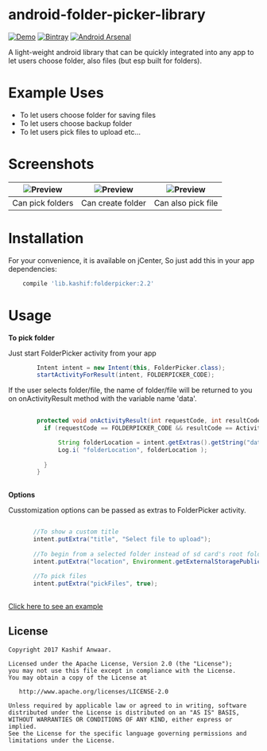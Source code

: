 # android-folder-picker-library
[![Demo](https://img.shields.io/badge/Demo%20APK-2.2-blue.svg)](https://github.com/kashifo/android-folder-picker-library/releases/download/v2.2/FolderPickerDemo_v2.2.apk)
[![Bintray](https://img.shields.io/badge/Bintray-2.2-blue.svg)](https://bintray.com/kashifo/android-folder-picker-library/android-folder-picker-library/_latestVersion)
[![Android Arsenal](https://img.shields.io/badge/Android%20Arsenal-android--folder--picker--library-blue.svg?style=flat)](https://android-arsenal.com/details/1/5837)

A light-weight android library that can be quickly integrated into any app to let users choose folder, also files (but esp built for folders).

# Example Uses
- To let users choose folder for saving files
- To let users choose backup folder
- To let users pick files to upload
etc...

# Screenshots

|![Preview](https://github.com/kashifo/android-folder-picker-library/raw/master/screenshots/folderpicker-scr1.png) | ![Preview](https://github.com/kashifo/android-folder-picker-library/raw/master/screenshots/folderpicker-scr2.png) | ![Preview](https://github.com/kashifo/android-folder-picker-library/raw/master/screenshots/folderpicker-scr3.png) |
|:-------------------:|:------------------------:|:-----------------:|
| Can pick folders | Can create folder | Can also pick file |


# Installation

For your convenience, it is available on jCenter, So just add this in your app dependencies:
```gradle
    compile 'lib.kashif:folderpicker:2.2'
```
  
# Usage

**To pick folder**

Just start FolderPicker activity from your app
```java
        Intent intent = new Intent(this, FolderPicker.class);
        startActivityForResult(intent, FOLDERPICKER_CODE);        
```

If the user selects folder/file, the name of folder/file will be returned to you on onActivityResult method with the variable name 'data'.

```java
        
        protected void onActivityResult(int requestCode, int resultCode, Intent intent) {
          if (requestCode == FOLDERPICKER_CODE && resultCode == Activity.RESULT_OK) {

              String folderLocation = intent.getExtras().getString("data");
              Log.i( "folderLocation", folderLocation );
            
          }
        }
        
 ```

**Options**

Cusstomization options can be passed as extras to FolderPicker activity.

 ```java
 
        //To show a custom title
        intent.putExtra("title", "Select file to upload");
        
        //To begin from a selected folder instead of sd card's root folder. Example : Pictures directory
        intent.putExtra("location", Environment.getExternalStoragePublicDirectory(Environment.DIRECTORY_PICTURES).getAbsolutePath());
        
        //To pick files
        intent.putExtra("pickFiles", true);
        
  ```
  
[Click here to see an example](https://github.com/kashifo/android-folder-picker-library/blob/master/app/src/main/java/lib/folderpicker/demo/MainActivity.java)


## License

    Copyright 2017 Kashif Anwaar.

    Licensed under the Apache License, Version 2.0 (the "License");
    you may not use this file except in compliance with the License.
    You may obtain a copy of the License at

       http://www.apache.org/licenses/LICENSE-2.0

    Unless required by applicable law or agreed to in writing, software
    distributed under the License is distributed on an "AS IS" BASIS,
    WITHOUT WARRANTIES OR CONDITIONS OF ANY KIND, either express or implied.
    See the License for the specific language governing permissions and
    limitations under the License.

